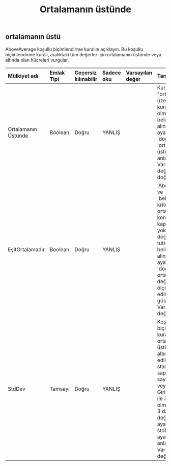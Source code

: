 ﻿---
title: Ortalamanın üstünde
second_title: Aspose.Cells Cloud Documen
type: docs
url: /tr/specification/model/aboveaverage/
description: "Aspose.Cells Bulut modeli spesifikasyonu: Ortalamanın Üstünde. Açma, oluşturma, düzenleme, bölme, birleştirme, karşılaştırma ve dönüştürme gibi özelliklerle Excel ve diğer elektronik tablo belgelerini zahmetsizce yönetin"
weight: 50
---
## **ortalamanın üstü**

 AboveAverage koşullu biçimlendirme kuralını açıklayın. Bu koşullu biçimlendirme kuralı, aralıktaki tüm değerler için ortalamanın üstünde veya altında olan hücreleri vurgular.

| Mülkiyet adı| Emlak Tipi| Geçersiz kılınabilir| Sadece oku| Varsayılan değer| Tanım|
|:- |:- |:- |:- |:- |:- |
| Ortalamanın Üstünde| Boolean| Doğru| YANLIŞ||Kuralın "ortalamanın üzerinde" bir kural olup olmadığını belirten bayrağı alın veya ayarlayın. 'doğru', 'ortalamanın üstünde' anlamına gelir. Varsayılan değer doğrudur.|
| EşitOrtalamadır| Boolean| Doğru| YANLIŞ|| 'AboveAverage' ve 'belowAverage' kriterlerinin ortalamanın kendisini mi kapsadığını yoksa bu değeri hariç mi tuttuğunu belirten bayrağı alın veya ayarlayın. 'doğru' ortalama değerin ölçütlere dahil edildiğini gösterir. Varsayılan değer false'tur.|
| StdDev| Tamsayı| Doğru| YANLIŞ|| Koşullu biçimlendirme kuralına ortalamanın üstüne veya altına dahil edilecek standart sapmaların sayısını alın veya ayarlayın. Giriş değeri 0 ile 3 arasında olmalıdır (0 ile 3 dahil). Bu değerin 0'a ayarlanması stdDev'in ayarlanmadığı anlamına gelir. Varsayılan değer 0'dır.|

